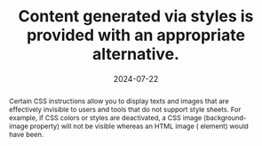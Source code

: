 ---
N: '183'
Rubrique: Présentation
title: Content generated via styles is provided with an appropriate alternative.
abstract: Certain CSS instructions allow you to display texts and images that are effectively invisible to users and tools that do not support style sheets. For example, if CSS colors or styles are deactivated, a CSS image (background-image property) will not be visible whereas an HTML image (<img> element) would have been.
categories: ["Presentation"]
agrege: O4183-E063
opquast: '4 183'
indiceebook: '63'
description: "Rule n° 063"
before: "062"
weight: "063"
after: "064"
actif: '1'
layout: rules
date: 2024-07-22
tags: ["Accessibility", ""]
objectif: ["Allow users placed in contexts where styles are not rendered (text browser, screen reader, browser with disabled styles) to access the information present in the form of content generated in CSS (background images notably). ", "Improve the accessibility of content to people with disabilities."]
Meo: ["Providing hidden content for display via CSS: <ul>
<li>for each information carried by the CSS background-image or content properties;</li>
<li>for each information displayed via a CSS pseudo-element:before or:after;</li>
<li>and more generally, for each information otherwise absent from the page and whose restitution depends on the style support.</li></ul>
"]
Controle: ["The control is done when designing the digital book, paying particular attention to the use of CSS pseudo-elements:before or:after and CSS background-image. We will visually compare the normal display of the page concerned with its rendering after deactivating the background images. We will compare the display with and without background images."
]
epubcheck: 
ace: 
humancheck: true
Source: ["Opquast"]
Referentiel: [""]
Steps: ["conception", ""]
---
